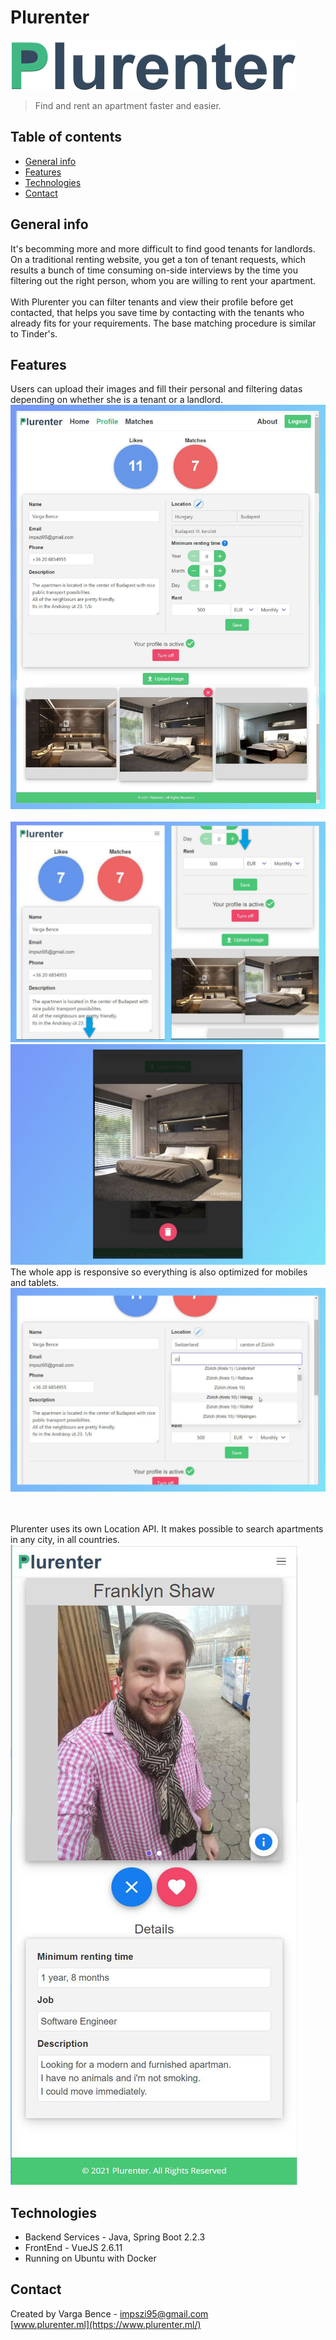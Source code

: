 # Plurenter
![Logo](./img/logo.png)
> Find and rent an apartment faster and easier. 

## Table of contents
* [General info](#general-info)
* [Features](#features)
* [Technologies](#technologies)
* [Contact](#contact)

## General info
It's becomming more and more difficult to find good tenants for landlords. On a traditional renting website, you get
 a ton of tenant requests, which results a bunch of time consuming on-side interviews by the time you filtering out the 
 right person, whom you are willing to rent your apartment.<br /><br />
With Plurenter you can filter tenants and view their profile before get contacted, that helps you save time by contacting 
with the tenants who already fits for your requirements. The base matching procedure is similar to Tinder's.

## Features
Users can upload their images and fill their personal and filtering datas depending on whether she is a tenant or a landlord.<br />
![s1](./img/s1_2.jpg)
<br /><br />
![s2](./img/s3_4.jpg)
![s4_2](./img/s4_5.JPG)
The whole app is responsive so everything is also optimized for mobiles and tablets.<br />
![s5](./img/s5.JPG)

<br /><br />
Plurenter uses its own Location API. It makes possible to search apartments in any city, in all countries.<br />
![s67](./img/s67.jpg)


## Technologies
* Backend Services - Java, Spring Boot 2.2.3
* FrontEnd - VueJS 2.6.11
* Running on Ubuntu with Docker

## Contact
Created by Varga Bence - impszi95@gmail.com <br />
[www.plurenter.ml](https://www.plurenter.ml/)